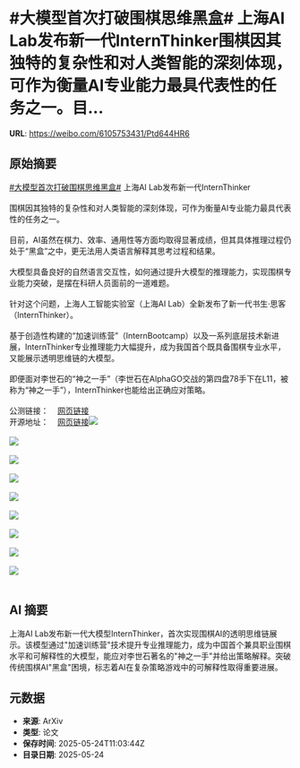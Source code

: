 # #大模型首次打破围棋思维黑盒# 上海AI Lab发布新一代InternThinker围棋因其独特的复杂性和对人类智能的深刻体现，可作为衡量AI专业能力最具代表性的任务之一。目...

**URL**: https://weibo.com/6105753431/Ptd644HR6

## 原始摘要

<a href="https://m.weibo.cn/search?containerid=231522type%3D1%26t%3D10%26q%3D%23%E5%A4%A7%E6%A8%A1%E5%9E%8B%E9%A6%96%E6%AC%A1%E6%89%93%E7%A0%B4%E5%9B%B4%E6%A3%8B%E6%80%9D%E7%BB%B4%E9%BB%91%E7%9B%92%23&amp;extparam=%23%E5%A4%A7%E6%A8%A1%E5%9E%8B%E9%A6%96%E6%AC%A1%E6%89%93%E7%A0%B4%E5%9B%B4%E6%A3%8B%E6%80%9D%E7%BB%B4%E9%BB%91%E7%9B%92%23" data-hide=""><span class="surl-text">#大模型首次打破围棋思维黑盒#</span></a> 上海AI Lab发布新一代InternThinker<br><br>围棋因其独特的复杂性和对人类智能的深刻体现，可作为衡量AI专业能力最具代表性的任务之一。<br><br>目前，AI虽然在棋力、效率、通用性等方面均取得显著成绩，但其具体推理过程仍处于“黑盒”之中，更无法用人类语言解释其思考过程和结果。<br><br>大模型具备良好的自然语言交互性，如何通过提升大模型的推理能力，实现围棋专业能力突破，是摆在科研人员面前的一道难题。<br><br>针对这个问题，上海人工智能实验室（上海AI Lab）全新发布了新一代书生·思客（InternThinker）。<br><br>基于创造性构建的“加速训练营”（InternBootcamp）以及一系列底层技术新进展，InternThinker专业推理能力大幅提升，成为我国首个既具备围棋专业水平，又能展示透明思维链的大模型。<br><br>即便面对李世石的“神之一手”（李世石在AlphaGO交战的第四盘78手下在L11，被称为“神之一手”），InternThinker也能给出正确应对策略。<br><br>公测链接：<a href="https://weibo.cn/sinaurl?u=https%3A%2F%2Finternlm-chat.intern-ai.org.cn%2F" data-hide=""><span class="url-icon"><img style="width: 1rem;height: 1rem" src="https://h5.sinaimg.cn/upload/2015/09/25/3/timeline_card_small_web_default.png" referrerpolicy="no-referrer"></span><span class="surl-text">网页链接</span></a><br>开源地址：<a href="https://weibo.cn/sinaurl?u=https%3A%2F%2Fgithub.com%2FInternLM%2FInternBootcamp" data-hide=""><span class="url-icon"><img style="width: 1rem;height: 1rem" src="https://h5.sinaimg.cn/upload/2015/09/25/3/timeline_card_small_web_default.png" referrerpolicy="no-referrer"></span><span class="surl-text">网页链接</span></a><img style="" src="https://tvax3.sinaimg.cn/large/006Fd7o3ly1i1pvlurjsjj32640z04qp.jpg" referrerpolicy="no-referrer"><br><br><img style="" src="https://tvax3.sinaimg.cn/large/006Fd7o3ly1i1pvluwygcj32jx169x6p.jpg" referrerpolicy="no-referrer"><br><br><img style="" src="https://tvax3.sinaimg.cn/large/006Fd7o3ly1i1pvlunv4kj32px0t64qp.jpg" referrerpolicy="no-referrer"><br><br><img style="" src="https://tvax4.sinaimg.cn/large/006Fd7o3ly1i1pvluf522j30yw0n3gpv.jpg" referrerpolicy="no-referrer"><br><br><img style="" src="https://tvax4.sinaimg.cn/large/006Fd7o3ly1i1pvluevfbj30ua0c9n3h.jpg" referrerpolicy="no-referrer"><br><br><img style="" src="https://tvax4.sinaimg.cn/large/006Fd7o3ly1i1pvluc5zej30ig0gjdhl.jpg" referrerpolicy="no-referrer"><br><br><img style="" src="https://tvax2.sinaimg.cn/large/006Fd7o3ly1i1pvluf4pbj30nd0fk0x6.jpg" referrerpolicy="no-referrer"><br><br><img style="" src="https://tvax1.sinaimg.cn/large/006Fd7o3ly1i1pvluct9gj30n40fhgnx.jpg" referrerpolicy="no-referrer"><br><br><img style="" src="https://tvax1.sinaimg.cn/large/006Fd7o3ly1i1pvlug0b0j30oe0astct.jpg" referrerpolicy="no-referrer"><br><br>

## AI 摘要

上海AI Lab发布新一代大模型InternThinker，首次实现围棋AI的透明思维链展示。该模型通过"加速训练营"技术提升专业推理能力，成为中国首个兼具职业围棋水平和可解释性的大模型，能应对李世石著名的"神之一手"并给出策略解释。突破传统围棋AI"黑盒"困境，标志着AI在复杂策略游戏中的可解释性取得重要进展。

## 元数据

- **来源**: ArXiv
- **类型**: 论文
- **保存时间**: 2025-05-24T11:03:44Z
- **目录日期**: 2025-05-24
